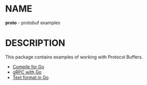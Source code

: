 # NAME

**proto** - protobuf examples


# DESCRIPTION

This package contains examples of working with Protocol Buffers.

  * [Compile for Go](./doc/protoc_go.md)
  * [gRPC with Go](./doc/grpc_go.md)
  * [Text format in Go](./doc/txtpb_go.md)
